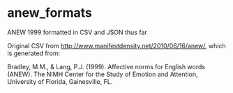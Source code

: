anew_formats
============

ANEW 1999 formatted in CSV and JSON thus far

Original CSV from http://www.manifestdensity.net/2010/06/16/anew/, which is generated from:

Bradley, M.M., & Lang, P.J. (1999). Affective norms for English words (ANEW). The NIMH Center for the Study of Emotion and Attention, University of Florida, Gainesville, FL.
